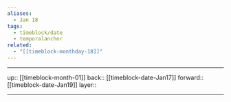 ```yaml
---
aliases:
  - Jan 18
tags:
  - timeblock/date
  - temporalanchor
related:
  - "[[timeblock-monthday-18]]"
---
```




***

up:: [[timeblock-month-01]]
back:: [[timeblock-date-Jan17]]
forward:: [[timeblock-date-Jan19]]
layer:: 

***
